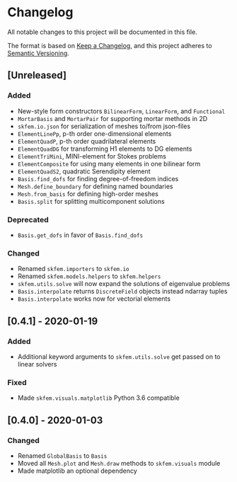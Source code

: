# Changelog
All notable changes to this project will be documented in this file.

The format is based on [Keep a Changelog](https://keepachangelog.com/en/1.0.0/),
and this project adheres to [Semantic Versioning](https://semver.org/spec/v2.0.0.html).

## [Unreleased]

### Added
- New-style form constructors `BilinearForm`, `LinearForm`, and `Functional`
- `MortarBasis` and `MortarPair` for supporting mortar methods in 2D
- `skfem.io.json` for serialization of meshes to/from json-files
- `ElementLinePp`, p-th order one-dimensional elements
- `ElementQuadP`, p-th order quadrilateral elements
- `ElementQuadDG` for transforming H1 elements to DG elements
- `ElementTriMini`, MINI-element for Stokes problems
- `ElementComposite` for using many elements in one bilinear form
- `ElementQuadS2`, quadratic Serendipity element
- `Basis.find_dofs` for finding degree-of-freedom indices
- `Mesh.define_boundary` for defining named boundaries
- `Mesh.from_basis` for defining high-order meshes
- `Basis.split` for splitting multicomponent solutions

### Deprecated
- `Basis.get_dofs` in favor of `Basis.find_dofs`

### Changed
- Renamed `skfem.importers` to `skfem.io`
- Renamed `skfem.models.helpers` to `skfem.helpers`
- `skfem.utils.solve` will now expand the solutions of eigenvalue problems
- `Basis.interpolate` returns `DiscreteField` objects instead ndarray tuples
- `Basis.interpolate` works now for vectorial elements

## [0.4.1] - 2020-01-19

### Added
- Additional keyword arguments to `skfem.utils.solve` get passed on to linear solvers

### Fixed
- Made `skfem.visuals.matplotlib` Python 3.6 compatible

## [0.4.0] - 2020-01-03

### Changed
- Renamed `GlobalBasis` to `Basis`
- Moved all `Mesh.plot` and `Mesh.draw` methods to `skfem.visuals` module
- Made matplotlib an optional dependency
